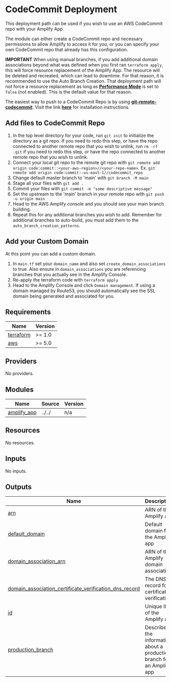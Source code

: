 # CodeCommit Deployment

This deployment path can be used if you wish to use an AWS CodeCommit repo with your Amplify App.

The module can either create a CodeCommit repo and necessary permissions to allow Amplify to access it for you, or you can specify your own CodeCommit repo that already has this configuration.

**IMPORTANT** When using manual branches, if you add additional domain associations beyond what was defined when you first ran `terraform apply`, this will force resource replacement of the Amplify App. The resource will be deleted and recreated, which can lead to downtime. For that reason, it is recommended to use the Auto Branch Creation. That deployment path will not force a resource replacement as long as [**Performance Mode**](https://docs.aws.amazon.com/amplify/latest/userguide/ttl.html) is set to `false` (not enabled). This is the default value for that reason.

The easiest way to push to a CodeCommit Repo is by using [**git-remote-codecommit**](https://docs.aws.amazon.com/codecommit/latest/userguide/setting-up-git-remote-codecommit.html). Visit the link [**here**](https://docs.aws.amazon.com/codecommit/latest/userguide/setting-up-git-remote-codecommit.html) for installation instructions.

## Add files to CodeCommit Repo

1. In the top level directory for your code, run `git init` to initialize the directory as a git repo. If you need to redo this step, or have the repo connected to another remote repo that you wish to unlink, run `rm -rf .git` if you need to redo this step, or have the repo connected to another remote repo that you wish to unlink.
2. Connect your local git repo to the remote git repo with `git remote add origin code:commit::<your-aws-region>//<your-repo-name>`. Ex. `git remote add origin code:commit::us-east-1//codecommit_repo`
3. Change default master branch to 'main' with `git branch -M main`
4. Stage all your files with `git add .`
5. Commit your files with `git commit -m "some descriptive message"`
6. Set the upstream to the 'main' branch in your remote repo with `git push -u origin main`
7. Head to the AWS Amplify console and you should see your main branch building.
8. Repeat this for any additional branches you wish to add. Remember for additional branches to auto-build, you must add them to the `auto_branch_creation_patterns`.

## Add your Custom Domain

At this point you can add a custom domain.

1. In `main.tf` set your `domain_name` and also set `create_domain_associations` to true. Also ensure in `domain_associations` you are referencing branches that you actually see in the Amplify Console.
2. Re-apply the terraform code with `terraform apply`
3. Head to the Amplify Console and click `Domain management`. If using a domain managed by Route53, you should automatically see the SSL domain being generated and associated for you.

<!-- BEGINNING OF PRE-COMMIT-TERRAFORM DOCS HOOK -->
## Requirements

| Name | Version |
|------|---------|
| <a name="requirement_terraform"></a> [terraform](#requirement\_terraform) | >= 1.0 |
| <a name="requirement_aws"></a> [aws](#requirement\_aws) | >= 5.0 |

## Providers

No providers.

## Modules

| Name | Source | Version |
|------|--------|---------|
| <a name="module_amplify_app"></a> [amplify\_app](#module\_amplify\_app) | ../../ | n/a |

## Resources

No resources.

## Inputs

No inputs.

## Outputs

| Name | Description |
|------|-------------|
| <a name="output_arn"></a> [arn](#output\_arn) | ARN of the Amplify app |
| <a name="output_default_domain"></a> [default\_domain](#output\_default\_domain) | Default domain for the Amplify app |
| <a name="output_domain_association_arn"></a> [domain\_association\_arn](#output\_domain\_association\_arn) | ARN of the Amplify domain association |
| <a name="output_domain_association_certificate_verification_dns_record"></a> [domain\_association\_certificate\_verification\_dns\_record](#output\_domain\_association\_certificate\_verification\_dns\_record) | The DNS record for certificate verification |
| <a name="output_id"></a> [id](#output\_id) | Unique ID of the Amplify app |
| <a name="output_production_branch"></a> [production\_branch](#output\_production\_branch) | Describes the information about a production branch for an Amplify app |
<!-- END OF PRE-COMMIT-TERRAFORM DOCS HOOK -->
